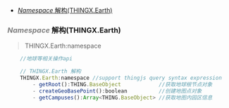 <!-- @import "[TOC]" {cmd="toc" depthFrom=1 depthTo=6 orderedList=false} -->

<!-- code_chunk_output -->

- [*Namespace* 解构(THINGX.Earth)](#namespace-解构thingxearth)

<!-- /code_chunk_output -->




### *<a><font color="grey">Namespace</font></a>* 解构(THINGX.Earth)
> THINGX.Earth:namespace
```javascript
    //地球等相关操作api

    // THINGX.Earth 解构
    THINGX.Earth:namespace //support thingjs query syntax expression
        - getRoot():THING.BaseObject            //获取地球根节点对象
        - createGeoBasePoint():boolean          //创建地图点对象
        - getCampuses():Array<THING.BaseObject> //获取地图内园区信息
```